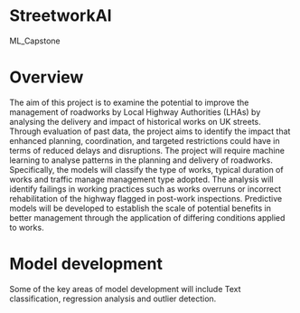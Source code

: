# StreetworkAI
ML_Capstone
# Overview
The aim of this project is to examine the potential to improve the management of roadworks by Local Highway Authorities (LHAs) by analysing the delivery and impact of historical works on UK streets. Through evaluation of past data, the project aims to identify the impact that enhanced planning, coordination, and targeted restrictions could have in terms of reduced delays and disruptions.
The project will require machine learning to analyse patterns in the planning and delivery of roadworks.  Specifically, the models will classify the type of works, typical duration of works and traffic manage management type adopted.  The analysis will identify failings in working practices such as works overruns or incorrect rehabilitation of the highway flagged in post-work inspections. 
Predictive models will be developed to establish the scale of potential benefits in better management through the application of differing conditions applied to works.  

# Model development
Some of the key areas of  model development will include Text classification, regression analysis and outlier detection. 



